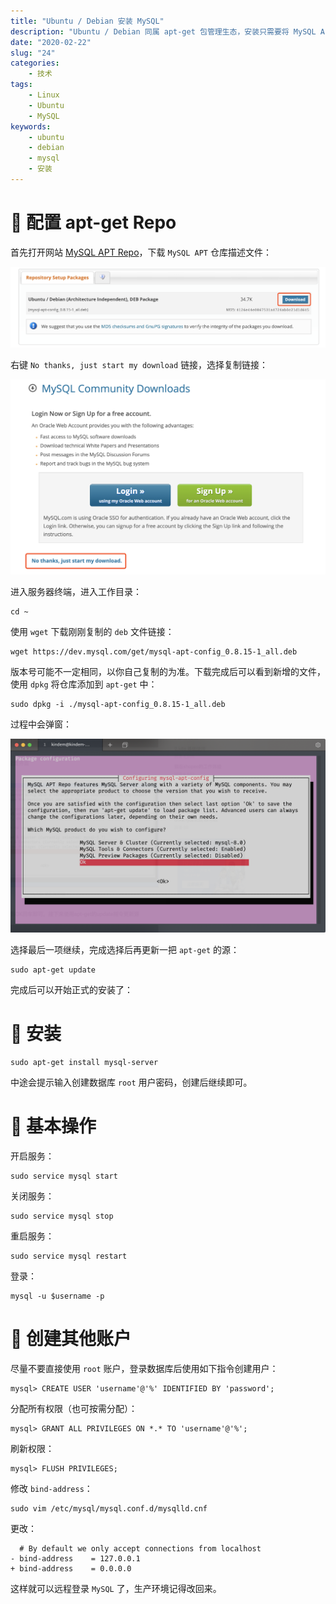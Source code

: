 ```yaml
---
title: "Ubuntu / Debian 安装 MySQL"
description: "Ubuntu / Debian 同属 apt-get 包管理生态，安装只需要将 MySQL APT 仓库添加到 apt-get 中，使用 apt-get 安装即可，详情参考文章。"
date: "2020-02-22"
slug: "24"
categories:
    - 技术
tags:
    - Linux
    - Ubuntu
    - MySQL
keywords:
    - ubuntu
    - debian
    - mysql
    - 安装
---
```


# 🧀 配置 apt-get Repo

首先打开网站 [MySQL APT Repo](https://dev.mysql.com/downloads/repo/apt/)，下载 `MySQL APT` 仓库描述文件：

![MySQL APT Repo](27.png)

右键 `No thanks, just start my download` 链接，选择复制链接：

![Download](28.png)

进入服务器终端，进入工作目录：

```shell
cd ~
```

使用 `wget` 下载刚刚复制的 `deb` 文件链接：

```shell
wget https://dev.mysql.com/get/mysql-apt-config_0.8.15-1_all.deb
```

版本号可能不一定相同，以你自己复制的为准。下载完成后可以看到新增的文件，使用 `dpkg` 将仓库添加到 `apt-get` 中：

```shell
sudo dpkg -i ./mysql-apt-config_0.8.15-1_all.deb
```

过程中会弹窗：

![Repo Request](29.png)

选择最后一项继续，完成选择后再更新一把 `apt-get` 的源：

```shell
sudo apt-get update
```

完成后可以开始正式的安装了：

# 🍙 安装

```shell
sudo apt-get install mysql-server
```

中途会提示输入创建数据库 `root` 用户密码，创建后继续即可。

# 🍥 基本操作

开启服务：

```shell
sudo service mysql start
```

关闭服务：

```shell
sudo service mysql stop
```

重启服务：

```shell
sudo service mysql restart
```

登录：

```shell
mysql -u $username -p
```

# 🍖 创建其他账户

尽量不要直接使用 `root` 账户，登录数据库后使用如下指令创建用户：

```shell
mysql> CREATE USER 'username'@'%' IDENTIFIED BY 'password';
```

分配所有权限（也可按需分配）：

```shell
mysql> GRANT ALL PRIVILEGES ON *.* TO 'username'@'%';
```

刷新权限：

```shell
mysql> FLUSH PRIVILEGES;
```

修改 `bind-address`：

```shell
sudo vim /etc/mysql/mysql.conf.d/mysqlld.cnf
```

更改：

```shell
  # By default we only accept connections from localhost
- bind-address    = 127.0.0.1
+ bind-address    = 0.0.0.0
```

这样就可以远程登录 `MySQL` 了，生产环境记得改回来。
